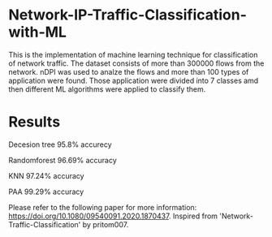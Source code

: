 # Network-IP-Traffic-Classification-with-ML

This is the implementation of machine learning technique for classification of network traffic. The dataset consists of more than 300000 flows from the network. nDPI was used to analze the flows and more than 100 types of application were found. Those application were divided into 7 classes amd then different ML algorithms were applied to classify them. 

# Results

Decesion tree 95.8% accurecy 

Randomforest 96.69% accuracy

KNN 97.24% accuracy

PAA 99.29% accuracy

Please refer to the following paper for more information: https://doi.org/10.1080/09540091.2020.1870437. Inspired from 'Network-Traffic-Classification' by pritom007. 
